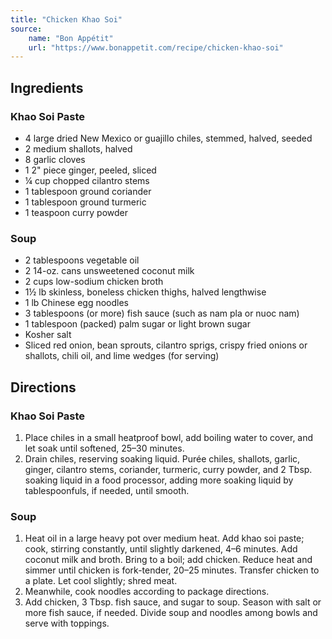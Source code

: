 ```yaml
---
title: "Chicken Khao Soi"
source:
    name: "Bon Appétit"
    url: "https://www.bonappetit.com/recipe/chicken-khao-soi"
---
```


## Ingredients

### Khao Soi Paste

-   4
    large dried New Mexico or guajillo chiles, stemmed, halved, seeded
-   2 medium shallots, halved
-   8 garlic cloves
-   1 2" piece ginger, peeled, sliced
-   ¼ cup chopped cilantro stems
-   1 tablespoon ground coriander
-   1 tablespoon ground turmeric
-   1 teaspoon curry powder

### Soup

-   2 tablespoons vegetable oil
-   2 14-oz. cans unsweetened coconut milk
-   2 cups low-sodium chicken broth
-   1½ lb skinless, boneless chicken thighs, halved lengthwise
-   1 lb Chinese egg noodles
-   3 tablespoons (or more) fish sauce (such as nam pla or nuoc nam)
-   1 tablespoon (packed) palm sugar or light brown sugar
-   Kosher salt
-   Sliced red onion, bean sprouts, cilantro sprigs, crispy fried onions or shallots, chili oil, and lime wedges (for serving)

## Directions

### Khao Soi Paste

1. Place chiles in a small heatproof bowl, add boiling water to cover, and let soak until softened, 25–30 minutes.
1. Drain chiles, reserving soaking liquid. Purée chiles, shallots, garlic, ginger, cilantro stems, coriander, turmeric, curry powder, and 2 Tbsp. soaking liquid in a food processor, adding more soaking liquid by tablespoonfuls, if needed, until smooth.

### Soup

1. Heat oil in a large heavy pot over medium heat. Add khao soi paste; cook, stirring constantly, until slightly darkened, 4–6 minutes. Add coconut milk and broth. Bring to a boil; add chicken. Reduce heat and simmer until chicken is fork-tender, 20–25 minutes. Transfer chicken to a plate. Let cool slightly; shred meat.
1. Meanwhile, cook noodles according to package directions.
1. Add chicken, 3 Tbsp. fish sauce, and sugar to soup. Season with salt or more fish sauce, if needed. Divide soup and noodles among bowls and serve with toppings.
